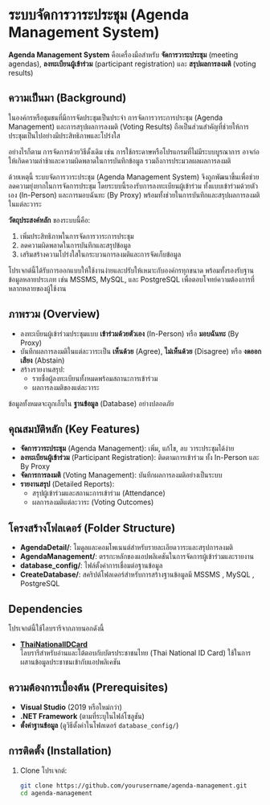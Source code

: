 # ระบบจัดการวาระประชุม (Agenda Management System)

**Agenda Management System** คือเครื่องมือสำหรับ **จัดการวาระประชุม** (meeting agendas), **ลงทะเบียนผู้เข้าร่วม** (participant registration) และ **สรุปผลการลงมติ** (voting results)

## ความเป็นมา (Background)

ในองค์กรหรือชุมชนที่มีการจัดประชุมเป็นประจำ การจัดการวาระการประชุม (Agenda Management) และการสรุปผลการลงมติ (Voting Results) ถือเป็นส่วนสำคัญที่ช่วยให้การประชุมเป็นไปอย่างมีประสิทธิภาพและโปร่งใส  

อย่างไรก็ตาม การจัดการด้วยวิธีดั้งเดิม เช่น การใช้กระดาษหรือโปรแกรมที่ไม่มีระบบบูรณาการ อาจก่อให้เกิดความล่าช้าและความผิดพลาดในการบันทึกข้อมูล รวมถึงการประมวลผลผลการลงมติ  

ด้วยเหตุนี้ ระบบจัดการวาระประชุม (Agenda Management System) จึงถูกพัฒนาขึ้นเพื่อช่วยลดความยุ่งยากในการจัดการประชุม โดยระบบนี้รองรับการลงทะเบียนผู้เข้าร่วม ทั้งแบบเข้าร่วมด้วยตัวเอง (In-Person) และการมอบฉันทะ (By Proxy) พร้อมทั้งช่วยในการบันทึกและสรุปผลการลงมติในแต่ละวาระ  

**วัตถุประสงค์หลัก** ของระบบนี้คือ:  
1. เพิ่มประสิทธิภาพในการจัดการวาระการประชุม  
2. ลดความผิดพลาดในการบันทึกและสรุปข้อมูล  
3. เสริมสร้างความโปร่งใสในกระบวนการลงมติและการจัดเก็บข้อมูล  

โปรเจกต์นี้ได้รับการออกแบบให้ใช้งานง่ายและปรับให้เหมาะกับองค์กรทุกขนาด พร้อมทั้งรองรับฐานข้อมูลหลายประเภท เช่น MSSMS, MySQL, และ PostgreSQL เพื่อตอบโจทย์ความต้องการที่หลากหลายของผู้ใช้งาน

## ภาพรวม (Overview)

- ลงทะเบียนผู้เข้าร่วมประชุมแบบ **เข้าร่วมด้วยตัวเอง** (In-Person) หรือ **มอบฉันทะ** (By Proxy)  
- บันทึกผลการลงมติในแต่ละวาระเป็น **เห็นด้วย** (Agree), **ไม่เห็นด้วย** (Disagree) หรือ **งดออกเสียง** (Abstain)  
- สร้างรายงานสรุป:
  - รายชื่อผู้ลงทะเบียนทั้งหมดพร้อมสถานะการเข้าร่วม  
  - ผลการลงมติของแต่ละวาระ  

ข้อมูลทั้งหมดจะถูกเก็บใน **ฐานข้อมูล** (Database) อย่างปลอดภัย

## คุณสมบัติหลัก (Key Features)

- **จัดการวาระประชุม** (Agenda Management): เพิ่ม, แก้ไข, ลบ วาระประชุมได้ง่าย  
- **ลงทะเบียนผู้เข้าร่วม** (Participant Registration): ติดตามการเข้าร่วม ทั้ง In-Person และ By Proxy  
- **จัดการการลงมติ** (Voting Management): บันทึกผลการลงมติอย่างเป็นระบบ  
- **รายงานสรุป** (Detailed Reports):
  - สรุปผู้เข้าร่วมและสถานะการเข้าร่วม (Attendance)  
  - ผลการลงมติแต่ละวาระ (Voting Outcomes)

## โครงสร้างโฟลเดอร์ (Folder Structure)

- **AgendaDetail/**: โมดูลและคอมโพเนนต์สำหรับรายละเอียดวาระและสรุปการลงมติ  
- **AgendaManagement/**: ตรรกะหลักของแอปพลิเคชันในการจัดการผู้เข้าร่วมและรายงาน  
- **database_config/**: ไฟล์ตั้งค่าการเชื่อมต่อฐานข้อมูล
- **CreateDatabase/**: สคริปต์โฟลเดอร์สำหรับการสร้างฐานข้อมูลมี MSSMS , MySQL , PostgreSQL

## Dependencies

โปรเจกต์นี้ใช้ไลบรารีจากภายนอกดังนี้  
- **[ThaiNationalIDCard](https://github.com/dotnetthailand/ThaiNationalIDCard)**  
  ไลบรารีสำหรับอ่านและโต้ตอบกับบัตรประชาชนไทย (Thai National ID Card) ใช้ในการผสานข้อมูลประชาชนเข้ากับแอปพลิเคชัน

## ความต้องการเบื้องต้น (Prerequisites)

- **Visual Studio** (2019 หรือใหม่กว่า)  
- **.NET Framework** (ตามที่ระบุในไฟล์โซลูชัน)  
- **ตั้งค่าฐานข้อมูล** (ดูวิธีตั้งค่าในโฟลเดอร์ `database_config/`)

## การติดตั้ง (Installation)

1. Clone โปรเจกต์:
   ```bash
   git clone https://github.com/yourusername/agenda-management.git
   cd agenda-management
